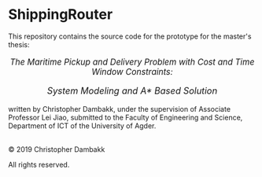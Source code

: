 # ShippingRouter

This repository contains the source code for the prototype for the master's thesis:

<p align="center" style="font-size:larger;">
<i>The Maritime Pickup and Delivery Problem with Cost and Time Window Constraints:</i>
</p>
<p align="center" style="font-size:large;">
<i>System Modeling and A* Based Solution</i>
</p>

written by Christopher Dambakk, under the supervision of Associate Professor Lei Jiao, submitted to the Faculty of Engineering and Science, Department of ICT of the University of Agder.

<br/>
&copy; 2019 Christopher Dambakk

All rights reserved.